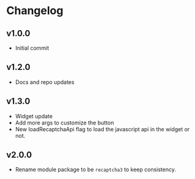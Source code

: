 # Changelog

## v1.0.0

* Initial commit

## v1.2.0

* Docs and repo updates

## v1.3.0

* Widget update
* Add more args to customize the button
* New loadRecaptchaApi flag to load the javascript api in the widget or not.

## v2.0.0

* Rename module package to be `recaptcha3` to keep consistency.